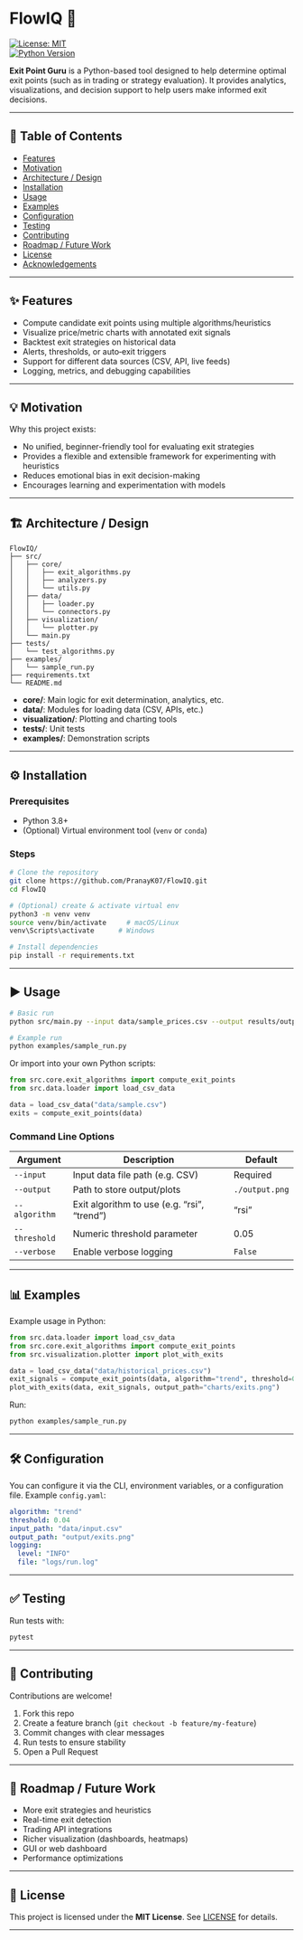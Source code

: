 # FlowIQ 🚀

[![License: MIT](https://img.shields.io/badge/License-MIT-yellow.svg)](LICENSE)  
[![Python Version](https://img.shields.io/badge/python-3.8%2B-blue.svg)]()

**Exit Point Guru** is a Python-based tool designed to help determine optimal exit points (such as in trading or strategy evaluation). It provides analytics, visualizations, and decision support to help users make informed exit decisions.

---

## 📑 Table of Contents

- [Features](#-features)  
- [Motivation](#-motivation)  
- [Architecture / Design](#-architecture--design)  
- [Installation](#-installation)  
- [Usage](#-usage)  
- [Examples](#-examples)  
- [Configuration](#-configuration)  
- [Testing](#-testing)  
- [Contributing](#-contributing)  
- [Roadmap / Future Work](#-roadmap--future-work)  
- [License](#-license)  
- [Acknowledgements](#-acknowledgements)  

---

## ✨ Features

- Compute candidate exit points using multiple algorithms/heuristics  
- Visualize price/metric charts with annotated exit signals  
- Backtest exit strategies on historical data  
- Alerts, thresholds, or auto‑exit triggers  
- Support for different data sources (CSV, API, live feeds)  
- Logging, metrics, and debugging capabilities  

---

## 💡 Motivation

Why this project exists:

- No unified, beginner-friendly tool for evaluating exit strategies  
- Provides a flexible and extensible framework for experimenting with heuristics  
- Reduces emotional bias in exit decision-making  
- Encourages learning and experimentation with models  

---

## 🏗 Architecture / Design

```
FlowIQ/
├── src/
│   ├── core/
│   │   ├── exit_algorithms.py
│   │   ├── analyzers.py
│   │   └── utils.py
│   ├── data/
│   │   ├── loader.py
│   │   └── connectors.py
│   ├── visualization/
│   │   └── plotter.py
│   └── main.py
├── tests/
│   └── test_algorithms.py
├── examples/
│   └── sample_run.py
├── requirements.txt
└── README.md
```

- **core/**: Main logic for exit determination, analytics, etc.  
- **data/**: Modules for loading data (CSV, APIs, etc.)  
- **visualization/**: Plotting and charting tools  
- **tests/**: Unit tests  
- **examples/**: Demonstration scripts  

---

## ⚙️ Installation

### Prerequisites

- Python 3.8+  
- (Optional) Virtual environment tool (`venv` or `conda`)

### Steps

```bash
# Clone the repository
git clone https://github.com/PranayK07/FlowIQ.git
cd FlowIQ

# (Optional) create & activate virtual env
python3 -m venv venv
source venv/bin/activate     # macOS/Linux
venv\Scripts\activate      # Windows

# Install dependencies
pip install -r requirements.txt
```

---

## ▶️ Usage

```bash
# Basic run
python src/main.py --input data/sample_prices.csv --output results/output.png

# Example run
python examples/sample_run.py
```

Or import into your own Python scripts:

```python
from src.core.exit_algorithms import compute_exit_points
from src.data.loader import load_csv_data

data = load_csv_data("data/sample.csv")
exits = compute_exit_points(data)
```

### Command Line Options

| Argument         | Description                                  | Default         |
|------------------|----------------------------------------------|-----------------|
| `--input`        | Input data file path (e.g. CSV)              | Required        |
| `--output`       | Path to store output/plots                   | `./output.png`  |
| `--algorithm`    | Exit algorithm to use (e.g. “rsi”, “trend”)  | “rsi”           |
| `--threshold`    | Numeric threshold parameter                  | 0.05            |
| `--verbose`      | Enable verbose logging                       | `False`         |

---

## 📊 Examples

Example usage in Python:

```python
from src.data.loader import load_csv_data
from src.core.exit_algorithms import compute_exit_points
from src.visualization.plotter import plot_with_exits

data = load_csv_data("data/historical_prices.csv")
exit_signals = compute_exit_points(data, algorithm="trend", threshold=0.03)
plot_with_exits(data, exit_signals, output_path="charts/exits.png")
```

Run:

```bash
python examples/sample_run.py
```

---

## 🛠 Configuration

You can configure it via the CLI, environment variables, or a configuration file. Example `config.yaml`:

```yaml
algorithm: "trend"
threshold: 0.04
input_path: "data/input.csv"
output_path: "output/exits.png"
logging:
  level: "INFO"
  file: "logs/run.log"
```

---

## ✅ Testing

Run tests with:

```bash
pytest
```

---

## 🤝 Contributing

Contributions are welcome!

1. Fork this repo  
2. Create a feature branch (`git checkout -b feature/my-feature`)  
3. Commit changes with clear messages  
4. Run tests to ensure stability  
5. Open a Pull Request  

---

## 🚀 Roadmap / Future Work

- More exit strategies and heuristics  
- Real-time exit detection  
- Trading API integrations  
- Richer visualization (dashboards, heatmaps)  
- GUI or web dashboard  
- Performance optimizations  

---

## 📜 License

This project is licensed under the **MIT License**. See [LICENSE](LICENSE) for details.

---

